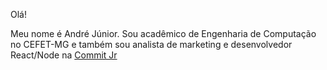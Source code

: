 Olá!

Meu nome é André Júnior. Sou acadêmico de Engenharia de Computação no CEFET-MG e também sou analista de marketing e desenvolvedor React/Node na [Commit Jr](https://www.commitjr.com)



<!--
**Andre1999Lopes/Andre1999Lopes** is a ✨ _special_ ✨ repository because its `README.md` (this file) appears on your GitHub profile.

Here are some ideas to get you started:

- 🔭 I’m currently working on ...
- 🌱 I’m currently learning ...
- 👯 I’m looking to collaborate on ...
- 🤔 I’m looking for help with ...
- 💬 Ask me about ...
- 📫 How to reach me: ...
- 😄 Pronouns: ...
- ⚡ Fun fact: ...
-->
